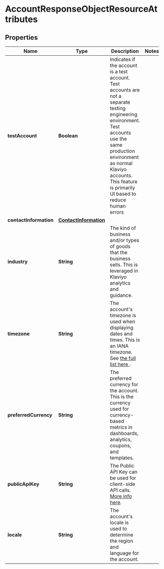 # AccountResponseObjectResourceAttributes

## Properties
Name | Type | Description | Notes
------------ | ------------- | ------------- | -------------
**testAccount** | **Boolean** | Indicates if the account is a test account. Test accounts are not a separate testing engineering environment. Test accounts use the same production environment as normal Klaviyo accounts. This feature is primarily UI based to reduce human errors | 
**contactInformation** | [**ContactInformation**](ContactInformation.md) |  | 
**industry** | **String** | The kind of business and/or types of goods that the business sells. This is leveraged in Klaviyo analytics and guidance. | 
**timezone** | **String** | The account&#x27;s timezone is used when displaying dates and times. This is an IANA timezone. See [the full list here ](https://en.wikipedia.org/wiki/List_of_tz_database_time_zones). | 
**preferredCurrency** | **String** | The preferred currency for the account. This is the currency used for currency-based metrics in dashboards, analytics, coupons, and templates. | 
**publicApiKey** | **String** | The Public API Key can be used for client-side API calls. [More info here](https://developers.klaviyo.com/en/docs/retrieve_api_credentials). | 
**locale** | **String** | The account&#x27;s locale is used to determine the region and language for the account. | 
